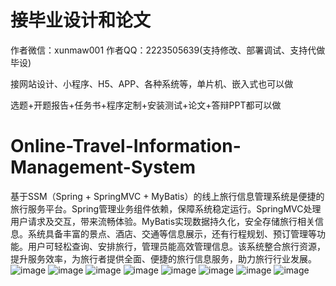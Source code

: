 # 接毕业设计和论文
作者微信：xunmaw001  作者QQ：2223505639(支持修改、部署调试、支持代做毕设)

接网站设计、小程序、H5、APP、各种系统等，单片机、嵌入式也可以做

选题+开题报告+任务书+程序定制+安装测试+论文+答辩PPT都可以做
# Online-Travel-Information-Management-System
基于SSM（Spring + SpringMVC + MyBatis）的线上旅行信息管理系统是便捷的旅行服务平台。Spring管理业务组件依赖，保障系统稳定运行。SpringMVC处理用户请求及交互，带来流畅体验。MyBatis实现数据持久化，安全存储旅行相关信息。系统具备丰富的景点、酒店、交通等信息展示，还有行程规划、预订管理等功能。用户可轻松查询、安排旅行，管理员能高效管理信息。该系统整合旅行资源，提升服务效率，为旅行者提供全面、便捷的旅行信息服务，助力旅行行业发展。
![image](https://github.com/user-attachments/assets/28ce4be6-2de5-4fbe-ad3f-37531bb850f8)
![image](https://github.com/user-attachments/assets/15029ca3-32f7-4609-bc48-3b2e50aed45b)
![image](https://github.com/user-attachments/assets/34d1a8cd-f6bf-4227-a990-4197c3fa5326)
![image](https://github.com/user-attachments/assets/95a47fc5-8a1a-4e43-bedc-c51511604d1b)
![image](https://github.com/user-attachments/assets/5ce4e15e-5c28-4181-a4fe-4e6f7f3a8b55)
![image](https://github.com/user-attachments/assets/c56346b2-eadb-4605-8f69-a30a4f3c5fa4)
![image](https://github.com/user-attachments/assets/fd228b24-c703-4c11-809f-96bf47d7cdac)
![image](https://github.com/user-attachments/assets/f775996f-65ee-4270-829f-a0d13f0bfc44)
